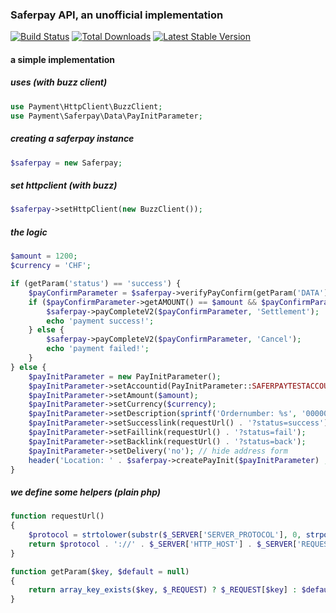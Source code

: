 ### Saferpay API, an unofficial implementation

[![Build Status](https://api.travis-ci.org/payment/saferpay.png?branch=master)](https://travis-ci.org/payment/saferpay)
[![Total Downloads](https://poser.pugx.org/payment/saferpay/downloads.png)](https://packagist.org/packages/payment/saferpay)
[![Latest Stable Version](https://poser.pugx.org/payment/saferpay/v/stable.png)](https://packagist.org/packages/payment/saferpay)

#### a simple implementation

##### uses (with buzz client)

```php
use Payment\HttpClient\BuzzClient;
use Payment\Saferpay\Data\PayInitParameter;
```

##### creating a saferpay instance

```php
$saferpay = new Saferpay;
```

##### set httpclient (with buzz)

```php
$saferpay->setHttpClient(new BuzzClient());
```

##### the logic

```php
$amount = 1200;
$currency = 'CHF';

if (getParam('status') == 'success') {
    $payConfirmParameter = $saferpay->verifyPayConfirm(getParam('DATA'), getParam('SIGNATURE'));
    if ($payConfirmParameter->getAMOUNT() == $amount && $payConfirmParameter->getCURRENCY() == $currency) {
        $saferpay->payCompleteV2($payConfirmParameter, 'Settlement');
        echo 'payment success!';
    } else {
        $saferpay->payCompleteV2($payConfirmParameter, 'Cancel');
        echo 'payment failed!';
    }
} else {
    $payInitParameter = new PayInitParameter();
    $payInitParameter->setAccountid(PayInitParameter::SAFERPAYTESTACCOUNT_ACCOUNTID);
    $payInitParameter->setAmount($amount);
    $payInitParameter->setCurrency($currency);
    $payInitParameter->setDescription(sprintf('Ordernumber: %s', '000001'));
    $payInitParameter->setSuccesslink(requestUrl() . '?status=success');
    $payInitParameter->setFaillink(requestUrl() . '?status=fail');
    $payInitParameter->setBacklink(requestUrl() . '?status=back');
    $payInitParameter->setDelivery('no'); // hide address form
    header('Location: ' . $saferpay->createPayInit($payInitParameter) , 302);
}
```

##### we define some helpers (plain php)

```php
function requestUrl()
{
    $protocol = strtolower(substr($_SERVER['SERVER_PROTOCOL'], 0, strpos($_SERVER['SERVER_PROTOCOL'], '/')));
    return $protocol . '://' . $_SERVER['HTTP_HOST'] . $_SERVER['REQUEST_URI'];
}

function getParam($key, $default = null)
{
    return array_key_exists($key, $_REQUEST) ? $_REQUEST[$key] : $default;
}
```
